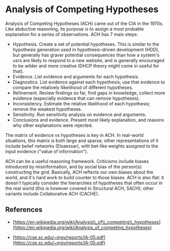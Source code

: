 # Analysis of Competing Hypotheses

Analysis of Competing Hypotheses \(ACH\) came out of the CIA in the 1970s. Like abductive reasoning, its purpose is to assign a most probable explanation for a series of observations. ACH has 7 main steps:

* Hypothesis. Create a set of potential hypotheses. This is similar to the hypothesis generation used in hypothesis-driven development \(HDD\), but generally has graver potential consequences than how a system's usrs are likely to respond to a new website, and is generally encouraged to be wilder and more creative \(DHCP theory might come in useful for that\).
* Evidence. List evidence and arguments for each hypothesis.
* Diagnostics. List evidence against each hypothesis; use that evidence to compare the relatively llikelihood of different hypotheses.
* Refinement. Review findings so far, find gaps in knowledge, collect more evidence \(especially evidence that can remove hypotheses\).
* Inconsistency. Estimate the relative likelihood of each hypothesis; remove the weakest hypotheses.
* Sensitivity. Run sensitivity analysis on evidence and arguments.
* Conclusions and evidence. Present most likely explanation, and reasons why other explanations were rejected.

The matrix of evidence vs hypotheses is key in ACH. In real-world situations, this matrix is both large and sparse; other representations of it include belief networks \(Elsaessar\), with bet-like weights assigned to the input evidence \("value of information"\).

ACH can be a useful reasoning framework. Criticisms include biases introduced by misinformation, and by social bias of the person\(s\) constructing the grid. Basically, ACH reflects our own biases about the world, and it's hard work to build counter to those biases. ACH is also flat: it doesn't typically consider the hierarchies of hypotheses that often occur in the real world \(this is however covered in Structural ACH, SACH\); other variants include Collaborative ACH \(CACHE\).

## References

* [https://en.wikipedia.org/wiki/Analysis\\_of\\_competing\\_hypotheses](https://en.wikipedia.org/wiki/Analysis_of_competing_hypotheses)

* [https://cse.sc.edu/~mgv/reports/IA-05.pdf](https://cse.sc.edu/~mgv/reports/IA-05.pdf)



